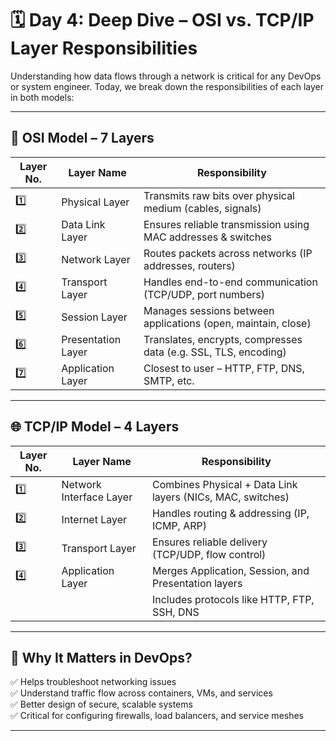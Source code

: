 # 🗓️ Day 4: Deep Dive – OSI vs. TCP/IP Layer Responsibilities

Understanding how data flows through a network is critical for any DevOps or system engineer. Today, we break down the responsibilities of each layer in both models:

---

## 🧱 OSI Model – 7 Layers

| Layer No. | Layer Name           | Responsibility                                                                 |
|-----------|----------------------|---------------------------------------------------------------------------------|
| 1️⃣        | Physical Layer        | Transmits raw bits over physical medium (cables, signals)                      |
| 2️⃣        | Data Link Layer       | Ensures reliable transmission using MAC addresses & switches                  |
| 3️⃣        | Network Layer         | Routes packets across networks (IP addresses, routers)                        |
| 4️⃣        | Transport Layer       | Handles end-to-end communication (TCP/UDP, port numbers)                      |
| 5️⃣        | Session Layer         | Manages sessions between applications (open, maintain, close)                 |
| 6️⃣        | Presentation Layer    | Translates, encrypts, compresses data (e.g. SSL, TLS, encoding)               |
| 7️⃣        | Application Layer     | Closest to user – HTTP, FTP, DNS, SMTP, etc.                                  |

---

## 🌐 TCP/IP Model – 4 Layers

| Layer No. | Layer Name             | Responsibility                                                                 |
|-----------|------------------------|---------------------------------------------------------------------------------|
| 1️⃣        | Network Interface Layer | Combines Physical + Data Link layers (NICs, MAC, switches)                     |
| 2️⃣        | Internet Layer          | Handles routing & addressing (IP, ICMP, ARP)                                   |
| 3️⃣        | Transport Layer         | Ensures reliable delivery (TCP/UDP, flow control)                              |
| 4️⃣        | Application Layer       | Merges Application, Session, and Presentation layers                           |
|            |                        | Includes protocols like HTTP, FTP, SSH, DNS                                    |

---

## 🧠 Why It Matters in DevOps?

✅ Helps troubleshoot networking issues  
✅ Understand traffic flow across containers, VMs, and services  
✅ Better design of secure, scalable systems  
✅ Critical for configuring firewalls, load balancers, and service meshes

---

